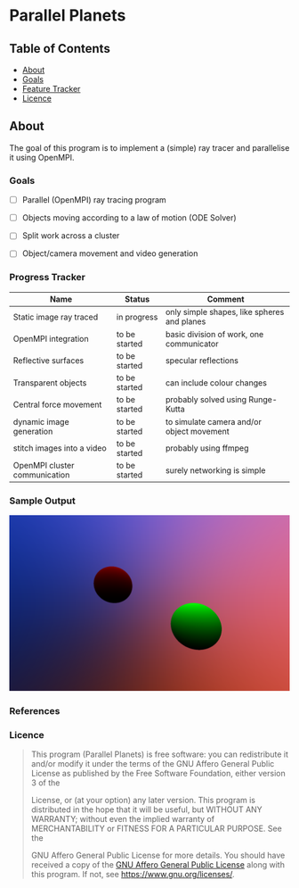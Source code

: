 # Parallel Planets

## Table of Contents
- [About](##-About)
- [Goals](###-Goals)
- [Feature Tracker](###-Feature-Tracker)
- [Licence](###-Licence)

## About
The goal of this program is to implement a (simple) ray tracer and parallelise it using OpenMPI.

### Goals
- [ ] Parallel (OpenMPI) ray tracing program
- [ ] Objects moving according to a law of motion (ODE Solver)
- [ ] Split work across a cluster
- [ ] Object/camera movement and video generation


### Progress Tracker
| Name                          | Status        | Comment                                     |
|-------------------------------|---------------|---------------------------------------------|
| Static image ray traced       | in progress   | only simple shapes, like spheres and planes |
| OpenMPI integration           | to be started | basic division of work, one communicator    | 
| Reflective surfaces           | to be started | specular reflections                        |
| Transparent objects           | to be started | can include colour changes                  |
| Central force movement        | to be started | probably solved using Runge-Kutta
| dynamic image generation      | to be started | to simulate camera and/or object movement   |
| stitch images into a video    | to be started | probably using ffmpeg                       |
| OpenMPI cluster communication | to be started | surely networking is simple                 |

### Sample Output
![Output](outputs/image.png)
### References


### Licence
> This program (Parallel Planets) is free software: you can redistribute it and/or modify
    it under the terms of the GNU Affero General Public License as
    published by the Free Software Foundation, either version 3 of the
>
>    License, or (at your option) any later version.
    This program is distributed in the hope that it will be useful,
    but WITHOUT ANY WARRANTY; without even the implied warranty of
    MERCHANTABILITY or FITNESS FOR A PARTICULAR PURPOSE.  See the
>
>    GNU Affero General Public License for more details.
    You should have received a copy of the [GNU Affero General Public License](LICENCE)
    along with this program.  If not, see <https://www.gnu.org/licenses/>.